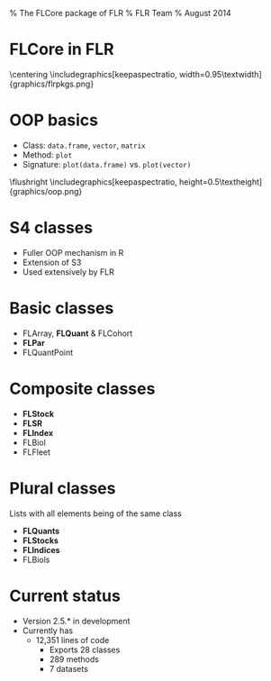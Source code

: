 % The FLCore package of FLR
% FLR Team
% August 2014

# FLCore in FLR
\centering
\includegraphics[keepaspectratio, width=0.95\textwidth]{graphics/flrpkgs.png}

# OOP basics

* Class: `data.frame`, `vector`, `matrix`
* Method: `plot`
* Signature: `plot(data.frame)` vs. `plot(vector)`

\flushright
\includegraphics[keepaspectratio, height=0.5\textheight]{graphics/oop.png}

# S4 classes

* Fuller OOP mechanism in R
* Extension of S3
* Used extensively by FLR

# Basic classes

* FLArray, **FLQuant** & FLCohort
* **FLPar**
* FLQuantPoint

# Composite classes

* **FLStock**
* **FLSR**
* **FLIndex**
* FLBiol
* FLFleet

# Plural classes

Lists with all elements being of the same class

* **FLQuants**
* **FLStocks**
* **FLIndices**
* FLBiols

# Current status

* Version 2.5.* in development
* Currently has
  * 12,351 lines of code
	* Exports 28 classes
	* 289 methods
	* 7 datasets
